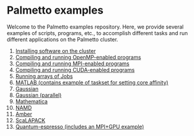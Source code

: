 # Palmetto examples

Welcome to the Palmetto examples repository.
Here, we provide several examples of scripts, programs, etc.,
to accomplish different tasks and run different applications
on the Palmetto cluster.

1.  [Installing software on the cluster](examples/Installation/)
1.  [Compiling and running OpenMP-enabled programs](examples/OpenMP/)
1.  [Compiling and running MPI-enabled programs](examples/MPI/)
1.  [Compiling and running CUDA-enabled programs](examples/CUDA/)
1.  [Running arrays of Jobs](examples/Job-arrays/)
1.  [MATLAB (contains example of taskset for setting core affinity)](examples/MATLAB/)
1.  [Gaussian](examples/Gaussian/)
1.  [Gaussian (parallel)](examples/Gaussian-parallel/)
1.  [Mathematica](examples/Mathematica/)
1.  [NAMD](examples/NAMD/)
1. [Amber](examples/Amber/)
1. [ScaLAPACK](examples/ScaLAPACK/)
1. [Quantum-espresso (includes an MPI+GPU example)](examples/Quantum-Espresso)
